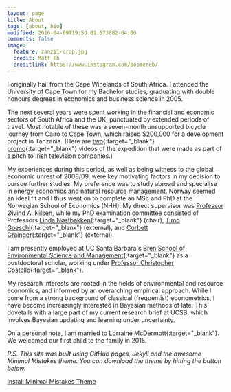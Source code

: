 ```yaml
---
layout: page
title: About
tags: [about, bio]
modified: 2016-04-09T19:50:01.573882-04:00
comments: false
image:
  feature: zanzi1-crop.jpg
  credit: Matt Eb
  creditlink: https://www.instagram.com/boomereb/
---
```


I originally hail from the Cape Winelands of South Africa. I attended the University of Cape Town for my Bachelor studies, graduating with double honours degrees in economics and business science in 2005. 

The next several years were spent working in the financial and economic sectors of South Africa and the UK, punctuated by extended periods of travel. Most notable of these was a seven-month unsupported bicycle journey from Cairo to Cape Town, which raised $200,000 for a development project in Tanzania. (Here are [two](http://www.youtube.com/watch?v=BOFWtnCMnJw){:target="_blank"} [promo](http://www.youtube.com/watch?v=fL4JsEH_CJU){:target="_blank"} videos of the expedition that were made as part of a pitch to Irish television companies.) 

My experiences during this period, as well as being witness to the global economic unrest of 2008/09, were key motivating factors in my decision to pursue further studies. My preference was to study abroad and specialise in energy economics and natural resource management. Norway seemed an ideal fit and I thus went on to complete an MSc and PhD at the Norwegian School of Economics (NHH). My direct supervisor was [Professor Øivind A. Nilsen](http://www.nhh.no/en/research-faculty/department-of-economics/sam/cv/nilsen--%C3%B8ivind-anti.aspx), while my PhD examination committee consisted of Professors [Linda Nøstbakken](http://www.nhh.no/cv/nostbakken){:target="_blank"} (chair), [Timo Goeschl](http://www.marsilius-kolleg.uni-heidelberg.de/fellows_en/goeschl_en.html){:target="_blank"} (external), and [Corbett Grainger](http://www.aae.wisc.edu/cagrainger/){:target="_blank"} (external).

I am presently employed at UC Santa Barbara's [Bren School of Environmental Science and Management](http://www.bren.ucsb.edu/){:target="_blank"} as a postdoctoral scholar, working under [Professor Christopher Costello](http://christopherjcostello.com/){:target="_blank"}. 

My research interests are rooted in the fields of environmental and resource economics, and informed by an overarching empirical approach. While I come from a strong background of classical (frequentist) econometrics, I have become increasingly interested in Bayesian methods of late. This dovetails with a large part of my current research brief at UCSB, which involves Bayesian updating and learning under uncertainty.

On a personal note, I am married to [Lorraine McDermott](http://lorrainemcdermott.net/){:target="_blank"}. We welcomed our first child to the family in 2015.

*P.S. This site was built using GitHub pages, Jekyll and the awesome Minimal Mistakes theme. You can download the theme by hitting the button below.*

<a markdown="0" href="{{ site.url }}/theme-setup" class="btn">Install Minimal Mistakes Theme</a>
